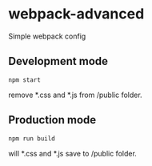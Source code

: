 # webpack-advanced

Simple webpack config

## Development mode

```
npm start
```

remove *.css and *.js from /public folder.

## Production mode

```
npm run build
```
will *.css and *.js  save to /public folder.
